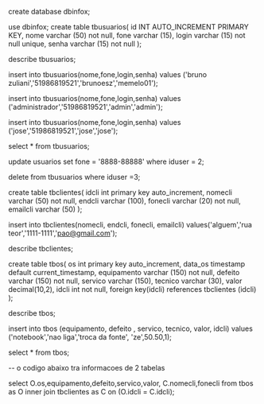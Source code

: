 create database dbinfox;


use dbinfox;
create table tbusuarios(
id INT AUTO_INCREMENT PRIMARY KEY,
nome varchar (50) not null,
fone varchar (15),
login varchar (15) not null unique,
senha varchar (15) not null
);

describe tbusuarios;

insert into tbusuarios(nome,fone,login,senha)
values ('bruno zuliani','51986819521','brunoesz','memelo01');

insert into tbusuarios(nome,fone,login,senha)
values ('administrador','51986819521','admin','admin');

insert into tbusuarios(nome,fone,login,senha)
values ('jose','51986819521','jose','jose');

select * from tbusuarios;

update usuarios set fone = '8888-88888' where iduser = 2;

delete from tbusuarios where iduser =3;

create table tbclientes(
idcli int primary key auto_increment,
nomecli varchar (50) not null,
endcli varchar (100),
fonecli varchar (20) not null,
emailcli varchar (50)
);

insert into tbclientes(nomecli, endcli, fonecli, emailcli)
values('alguem','rua teor','1111-1111','pao@gmail.com');

describe tbclientes;

create table tbos(
os int primary key auto_increment,
data_os timestamp default current_timestamp,
equipamento varchar (150) not null,
defeito varchar (150) not null,
servico varchar (150),
tecnico varchar (30),
valor decimal(10,2),
idcli int not null,
foreign key(idcli) references tbclientes (idcli)
);

describe tbos;

insert into tbos (equipamento, defeito , servico, tecnico, valor, idcli)
values ('notebook','nao liga','troca da fonte', 'ze',50.50,1);

select * from tbos;

-- o codigo abaixo tra informacoes de 2 tabelas

select 
O.os,equipamento,defeito,servico,valor,
C.nomecli,fonecli
from tbos as O
inner join tbclientes as C
on (O.idcli = C.idcli); 
